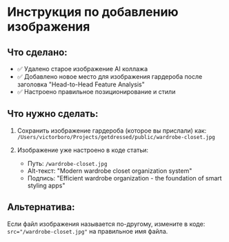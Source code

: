 # Инструкция по добавлению изображения

## Что сделано:
- ✅ Удалено старое изображение AI коллажа
- ✅ Добавлено новое место для изображения гардероба после заголовка "Head-to-Head Feature Analysis"
- ✅ Настроено правильное позиционирование и стили

## Что нужно сделать:
1. Сохранить изображение гардероба (которое вы прислали) как:
   `/Users/victorboro/Projects/getdressed/public/wardrobe-closet.jpg`

2. Изображение уже настроено в коде статьи:
   - Путь: `/wardrobe-closet.jpg` 
   - Alt-текст: "Modern wardrobe closet organization system"
   - Подпись: "Efficient wardrobe organization - the foundation of smart styling apps"

## Альтернатива:
Если файл изображения называется по-другому, измените в коде:
`src="/wardrobe-closet.jpg"` на правильное имя файла.